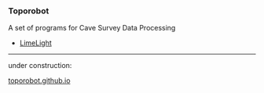 ### Toporobot

A set of programs for Cave Survey Data Processing

- [LimeLight](https://www.github.com/toporobot/LimeLight)

---

under construction:

[toporobot.github.io](https://toporobot.github.io)




